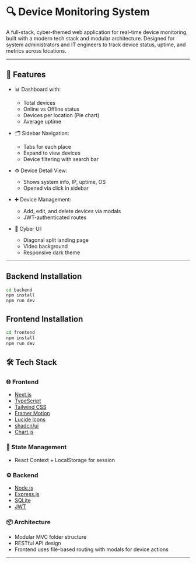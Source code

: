 # 🔍 Device Monitoring System

A full-stack, cyber-themed web application for real-time device monitoring, built with a modern tech stack and modular architecture. Designed for system administrators and IT engineers to track device status, uptime, and metrics across locations.

---

## 🚀 Features

- 📊 Dashboard with:
  - Total devices
  - Online vs Offline status
  - Devices per location (Pie chart)
  - Average uptime

- 🗂 Sidebar Navigation:
  - Tabs for each place
  - Expand to view devices
  - Device filtering with search bar

- ⚙️ Device Detail View:
  - Shows system info, IP, uptime, OS
  - Opened via click in sidebar

- ➕ Device Management:
  - Add, edit, and delete devices via modals
  - JWT-authenticated routes

- 🎨 Cyber UI:
  - Diagonal split landing page
  - Video background
  - Responsive dark theme

---

## Backend Installation

```bash
cd backend
npm install
npm run dev
```

## Frontend Installation

```bash
cd frontend
npm install
npm run dev
```

## 🛠 Tech Stack

### 🌐 Frontend

- [Next.js](https://nextjs.org/)
- [TypeScript](https://www.typescriptlang.org/)
- [Tailwind CSS](https://tailwindcss.com/)
- [Framer Motion](https://www.framer.com/motion/)
- [Lucide Icons](https://lucide.dev/)
- [shadcn/ui](https://ui.shadcn.com/)
- [Chart.js](https://www.chartjs.org/)

### 🧠 State Management

- React Context + LocalStorage for session

### ⚙️ Backend

- [Node.js](https://nodejs.org/)
- [Express.js](https://expressjs.com/)
- [SQLite](https://www.sqlite.org/)
- [JWT](https://jwt.io/)

### 📦 Architecture

- Modular MVC folder structure
- RESTful API design
- Frontend uses file-based routing with modals for device actions

---


